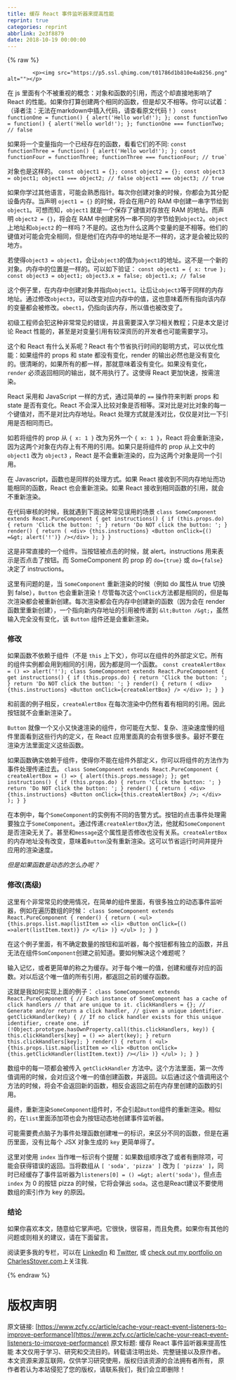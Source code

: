 ```yaml
---
title: 缓存 React 事件监听器来提高性能
reprint: true
categories: reprint
abbrlink: 2e3f8879
date: 2018-10-19 00:00:00
---
```


{% raw %}

            <p><img src="https://p5.ssl.qhimg.com/t01786d1b810e4a8256.png" alt=""></p>
<p>在 js 里面有个不被重视的概念：对象和函数的引用，而这个却直接地影响了 React 的性能。如果你打算创建两个相同的函数，但是却又不相等。你可以试着：（译者注：无法在markdown中插入代码，请查看原文代码！） <code>const functionOne = function() { alert('Hello world!'); }; const functionTwo = function() { alert('Hello world!'); }; functionOne === functionTwo; // false</code></p>
<p>如果将一个变量指向一个已经存在的函数，看看它们的不同: <code>const functionThree = function() { alert('Hello world!'); }; const functionFour = functionThree; functionThree === functionFour; // true`</code></p>
<p>对象也是这样的。 <code>const object1 = {}; const object2 = {}; const object3 = object1; object1 === object2; // false object1 === object3; // true</code></p>
<p>如果你学过其他语言，可能会熟悉指针。每次你创建对象的时候，你都会为其分配设备内存。当声明 <code>oject1 = {}</code> 的时候，将会在用户的 RAM 中创建一串字节给到 <code>object1</code>。可想而知，<code>object1</code> 就是一个保存了键值对存放在 RAM 的地址。而声明 <code>object2 = {}</code>，将会在 RAM 中创建另外一串不同的字节给到<code>object2</code>。<code>object</code>上地址和<code>object2</code> 的一样吗？不是的。这也为什么这两个变量的是不相等。他们的键值对可能会完全相同，但是他们在内存中的地址是不一样的，这才是会被比较的地方。</p>
<p>若使得<code>object3 = object1</code>，会让<code>object3</code>的值为<code>object1</code>的地址。这不是一个新的对象。内存中的位置是一样的。可以如下验证： <code>const object1 = { x: true }; const object3 = object1; object3.x = false; object1.x; // false</code></p>
<p>这个例子里，在内存中创建对象并指向<code>object1</code>。让后让<code>object3</code>等于同样的内存地址。通过修改<code>object3</code>，可以改变对应内存中的值，这也意味着所有指向该内存的变量都会被修改。<code>obect1</code>，仍指向该内存，所以值也被改变了。</p>
<p>初级工程师会犯这种非常常见的错误，并且需要深入学习相关教程；只是本文是讨论 React 性能的，甚至是对变量引用有较深资历的开发者也可能需要学习。</p>
<p>这个和 React 有什么关系呢？React 有个节省执行时间的聪明方式，可以优化性能：如果组件的 props 和 state 都没有变化，render 的输出必然也是没有变化的。很清晰的，如果所有的都一样，那就意味着没有变化。如果没有变化，<code>render</code> 必须返回相同的输出，就不用执行了。这使得 React 更加快速，按需渲染。</p>
<p>React 采用和 JavaScript 一样的方式，通过简单的 <code>==</code> 操作符来判断 props 和 state 是否有变化。React 不会深入比较对象是否相等。深对比是对比对象的每一个键值对，而不是对比内存地址。React 处理方式就是浅对比，仅仅是对比一下引用是否相同而已。</p>
<p>如若将组件的 prop 从 <code>{ x: 1 }</code> 改为另外一个 <code>{ x: 1 }</code>，React 将会重新渲染，因为这两个对象在内存上有不用的引用。如果只是将组件的 prop 从上文中的 <code>object1</code> 改为 <code>object3</code> ，React 是不会重新渲染的，应为这两个对象是同一个引用。</p>
<p>在 Javascript，函数也是同样的处理方式。如果 React 接收到不同内存地址而功能相同的函数，React 也会重新渲染。如果 React 接收到相同函数的引用，就会不重新渲染。</p>
<p>在代码审核的时候，我就遇到下面这种常见误用的场景 <code>class SomeComponent extends React.PureComponent { get instructions() { if (this.props.do) { return 'Click the button: '; } return 'Do NOT click the button: '; } render() { return ( &lt;div&gt; {this.instructions} &lt;Button onClick={() =&amp;gt; alert('!')} /&gt;&lt;/div&gt; ); } }</code></p>
<p>这是非常直接的一个组件。当按钮被点击的时候，就 alert。instructions 用来表示是否点击了按钮。而 SomeComponent 的 prop 的 <code>do={true}</code> 或 <code>do={false}</code> 决定了 instructions。</p>
<p>这里有问题的是，当 <code>SomeComponent</code> 重新渲染的时候（例如 do 属性从 true 切换到 false），<code>Button</code> 也会重新渲染！尽管每次这个<code>onClick</code>方法都是相同的，但是每次渲染都会被重新创建。每次渲染都会在内存中创建新的函数（因为会在 render 函数里重新创建），一个指向新内存地址的引用被传递到 <code>&amp;lt;Button /&amp;gt;</code>，虽然输入完全没有变化，该 <code>Button</code> 组件还是会重新渲染。</p>
<h3>修改</h3>
<p>如果函数不依赖于组件（不是 <code>this</code> 上下文），你可以在组件的外部定义它。所有的组件实例都会用到相同的引用，因为都是同一个函数。 <code>const createAlertBox = () =&gt; alert('!'); class SomeComponent extends React.PureComponent { get instructions() { if (this.props.do) { return 'Click the button: '; } return 'Do NOT click the button: '; } render() { return ( &lt;div&gt; {this.instructions} &lt;Button onClick={createAlertBox} /&gt; &lt;/div&gt; ); } }</code></p>
<p>和前面的例子相反，<code>createAlertBox</code> 在每次渲染中仍然有着有相同的引用。因此按钮就不会重新渲染了。</p>
<p><code>Button</code> 就像一个又小又快速渲染的组件，你可能在大型、复杂、渲染速度慢的组件里面看到这些行内的定义，在 React 应用里面真的会有很多很多。最好不要在渲染方法里面定义这些函数。</p>
<p>如果函数确实依赖于组件，使得你不能在组件外部定义，你可以将组件的方法作为事件处理传递过去。 <code>class SomeComponent extends React.PureComponent { createAlertBox = () =&gt; { alert(this.props.message); }; get instructions() { if (this.props.do) { return 'Click the button: '; } return 'Do NOT click the button: '; } render() { return ( &lt;div&gt; {this.instructions} &lt;Button onClick={this.createAlertBox} /&gt;; &lt;/div&gt; ); } }</code></p>
<p>在本例中，每个<code>SomeComponent</code>的实例有不同的告警方式。按钮的点击事件处理需要独立于<code>SomeComponent</code>。通过传递<code>createAlertBox</code>方法，他就和<code>SomeComponent</code>是否渲染无关了。甚至和<code>message</code>这个属性是否修改也没有关系。<code>createAlertBox</code> 的内存地址没有改变，意味着<code>Button</code>没有重新渲染。这可以节省运行时间并提升应用的渲染速度。</p>
<p><em>但是如果函数是动态的怎么办呢？</em></p>
<h3>修改(高级)</h3>
<p>这里有个非常常见的使用情况，在简单的组件里面，有很多独立的动态事件监听器，例如在遍历数组的时候： <code>class SomeComponent extends React.PureComponent { render() { return ( &lt;ul&gt; {this.props.list.map(listItem =&gt; &lt;li&gt; &lt;Button onClick={() =&gt;alert(listItem.text)} /&gt; &lt;/li&gt; )} &lt;/ul&gt; ); } }</code></p>
<p>在这个例子里面，有不确定数量的按钮和监听器，每个按钮都有独立的函数，并且无法在组件<code>SomComponent</code>创建之前知道。要如何解决这个难题呢？</p>
<p>输入记忆，或者更简单的称之为缓存。对于每个唯一的值，创建和缓存对应的函数。对以后这个唯一值的所有引用，都返回之前的缓存函数。</p>
<p>这就是我如何实现上面的例子： <code>class SomeComponent extends React.PureComponent { // Each instance of SomeComponent has a cache of click handlers // that are unique to it. clickHandlers = {}; // Generate and/or return a click handler, // given a unique identifier. getClickHandler(key) { // If no click handler exists for this unique identifier, create one. if (!Object.prototype.hasOwnProperty.call(this.clickHandlers, key)) { this.clickHandlers[key] = () =&gt; alert(key); } return this.clickHandlers[key]; } render() { return ( &lt;ul&gt; {this.props.list.map(listItem =&gt; &lt;li&gt; &lt;Button onClick={this.getClickHandler(listItem.text)} /&gt;&lt;/li&gt; )} &lt;/ul&gt; ); } }</code></p>
<p>数组中的每一项都会被传入 <code>getClickHandler</code> 方法中。这个方法里面，第一次传值调用的时候，会对应这个唯一的值创建函数，并返回。以后通过这个值调用这个方法的时候，将会不会返回新的函数，相反会返回之前在内存里创建的函数的引用。</p>
<p>最终，重新渲染<code>SomeComponent</code>组件时，不会引起<code>Button</code>组件的重新渲染。相似的，在<code>list</code>里面添加项也会为按钮动态地创建事件监听器。</p>
<p>可能需要费点脑子为事件处理函数创建唯一的标识，来区分不同的函数，但是在遍历里面，没有比每个 JSX 对象生成的 <code>key</code> 更简单得了。</p>
<p>这里对使用 <code>index</code> 当作唯一标识有个提醒：如果数组顺序改了或者有删除项，可能会获得错误的返回。当将数组从 <code>[ 'soda', 'pizza' ]</code> 改为 <code>[ 'pizza' ]</code>，同时已经缓存了事件监听器为<code>listeners[0] = () =&amp;gt; alert('soda')</code>，但点击 <code>index</code> 为 0 的按钮 pizza 的时候，它将会弹出 <code>soda</code>。这也是React建议不要使用数组的索引作为 key 的原因。</p>
<h3>结论</h3>
<p>如果你喜欢本文，随意给它掌声吧。它很快，很容易，而且免费。如果你有其他的问题或则相关的建议，请在下面留言。</p>
<p>阅读更多我的专栏，可以在 <a href="https://www.linkedin.com/in/charles-stover">LinkedIn</a> 和 <a href="https://twitter.com/CharlesStover">Twitter</a>, 或 <a href="https://charlesstover.com/">check out my portfolio on CharlesStover.com</a>上关注我.</p>

          
{% endraw %}

# 版权声明
原文链接: [https://www.zcfy.cc/article/cache-your-react-event-listeners-to-improve-performance](https://www.zcfy.cc/article/cache-your-react-event-listeners-to-improve-performance)
原文标题: 缓存 React 事件监听器来提高性能
本文仅用于学习、研究和交流目的。转载请注明出处、完整链接以及原作者。
本文资源来源互联网，仅供学习研究使用，版权归该资源的合法拥有者所有，
原作者若认为本站侵犯了您的版权，请联系我们，我们会立即删除！
